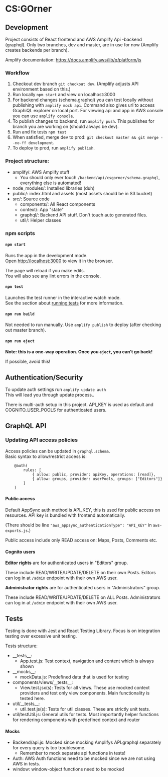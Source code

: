 # CS:GOrner

## Development

Project consists of React frontend and AWS Amplify Api -backend (graphql).
Only two branches, dev and master, are in use for now (Amplify creates backends per branch).

Amplify documentation:
https://docs.amplify.aws/lib/q/platform/js

### Workflow
1. Checkout dev branch `git checkout dev`. (Amplify adjusts API environment based on this.)
2. Run locally `npm start` and view on localhost:3000
3. For backend changes (schema.graphql) you can test locally without publishing with `amplify mock api`.
Command also gives url to access GraphiQL explorer on local port. For viewing api and app in AWS console
you can use `amplify console`.
4. To publish changes to backend, run `amplify push`. This publishes for branch you are working on
(should always be dev).
5. Run and fix tests `npm test`
6. When satisfied, merge dev to prod: `git checkout master && git merge --no-ff development`.
7. To deploy to prod, run `amplify publish`.


### Project structure:
- amplify/: AWS Amplify stuff
  - You should only ever touch `/backend/api/csgorner/schema.graphql`, everything else is automated!
- node_modules/: Installed libraries (duh)
- public/: index.html and assets (most assets should be in S3 bucket)
- src/: Source code
  - components/: All React components
  - context/: App "state"
  - graphql/: Backend API stuff. Don't touch auto generated files.
  - util/: Helper classes

### npm scripts
#### `npm start`

Runs the app in the development mode.<br />
Open [http://localhost:3000](http://localhost:3000) to view it in the browser.

The page will reload if you make edits.<br />
You will also see any lint errors in the console.

#### `npm test`

Launches the test runner in the interactive watch mode.<br />
See the section about [running tests](https://facebook.github.io/create-react-app/docs/running-tests) for more information.

#### `npm run build`

Not needed to run manually. Use `amplify publish` to deploy (after checking out master branch). 

#### `npm run eject`

**Note: this is a one-way operation. Once you `eject`, you can’t go back!**

If possible, avoid this!

## Authentication/Security
To update auth settings run `amplify update auth`  
This will lead you through update process..

There is multi-auth setup in this project.
API_KEY is used as default and COGNITO_USER_POOLS for authenticated users.

## GraphQL API

### Updating API access policies
Access policies can be updated in `graphql.schema`.  
Basic syntax to allow/restrict access is:
```
    @auth(
        rules: [
            { allow: public, provider: apiKey, operations: [read]},
            { allow: groups, provider: userPools, groups: ["Editors"]}
        ]
    )
```
#### Public access
Default AppSync auth method is API_KEY, this is used for public access on resources. API key is bundled with frontend
automatically.  

(There should be line `"aws_appsync_authenticationType": "API_KEY"` in `aws-exports.js`.)
 
Public access include only READ access on: Maps, Posts, Comments etc.  

#### Cognito users
**Editor rights** are for authenticated users in "Editors" group.

These include READ/WRITE/UPDATE/DELETE on their own Posts. Editors can log in at `/admin` endpoint with their own AWS user.

**Administrator rights** are for authenticated users in "Administrators" group.

These include READ/WRITE/UPDATE/DELETE on ALL Posts. Administrators can log in at `/admin` endpoint with their own AWS user.

## Tests
Testing is done with Jest and React Testing Library. Focus is on integration testing over excessive unit testing.

Tests structure:
- \_\_tests__: 
    - App.test.js: Test context, navigation and content which is always shown
- \_\_mocks__:
    - mockData.js: Predefined data that is used for testing
- components/views/\_\_tests__:
    - View.test.jsx(s): Tests for all views. These use mocked context providers and
    test only view components. Main functionality is tested here.
- util/\_\_tests__:
    - util.test.js(s): Tests for util classes. These are strictly unit tests.
- util/testUtil.js: General utils for tests. Most importantly helper functions for rendering components with
predefined context and router

#### Mocks
- Backend/api.js: Mocked since mocking Amplifys API.graphql separately for every query is too troublesome.
    - Remember to mock separate api functions in tests!
- Auth: AWS Auth functions need to be mocked since we are not using AWS in tests.
- window: window-object functions need to be mocked
